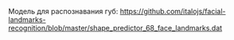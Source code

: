 Модель для распознавания губ: https://github.com/italojs/facial-landmarks-recognition/blob/master/shape_predictor_68_face_landmarks.dat

